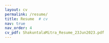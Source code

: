 ```yaml
---
layout: cv
permalink: /resume/
title: Resume  # cv
nav: true
nav_order: 4
cv_pdf: ShakuntalaMitra_Resume_23Jun2023.pdf
---
```

